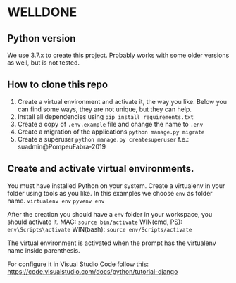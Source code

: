 # WELLDONE

## Python version
We use 3.7.x to create this project. Probably works with some older versions as well, but is not tested.

## How to clone this repo

1. Create a virtual environment and activate it, the way you like. Below you can find some ways, they are not unique, but they can help.
2. Install all dependencies using ```pip install requirements.txt```
3. Create a copy of ```.env.example``` file and change the name to ```.env```
4. Create a migration of the applications ```python manage.py migrate```
5. Create a superuser ```python manage.py createsuperuser``` f.e.: suadmin@PompeuFabra-2019


## Create and activate virtual environments. 
You must have installed Python on your system. Create a virtualenv in your folder using tools as you like. In this examples we choose ```env``` as folder name.
```virtualenv env```
```pyvenv env```

After the creation you should have a ```env``` folder in your workspace, you should activate it.
MAC: ```source bin/activate```
WIN(cmd, PS): ```env\Scripts\activate```
WIN(bash): ```source env/Scripts/activate```

The virtual environment is activated when the prompt has the virtualenv name inside parenthesis.

For configure it in Visual Studio Code follow this: https://code.visualstudio.com/docs/python/tutorial-django
